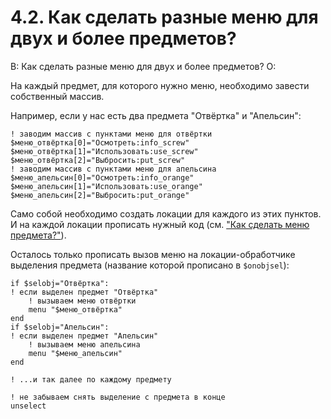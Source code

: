 # 4.2. Как сделать разные меню для двух и более предметов?
<!-- [:faq_04_02] -->
В: Как сделать разные меню для двух и более предметов?
О:

На каждый предмет, для которого нужно меню, необходимо завести собственный массив.

Например, если у нас есть два предмета "Отвёртка" и "Апельсин":
```qsp
! заводим массив с пунктами меню для отвёртки
$меню_отвёртка[0]="Осмотреть:info_screw"
$меню_отвёртка[1]="Использовать:use_screw"
$меню_отвёртка[2]="Выбросить:put_screw"
! заводим массив с пунктами меню для апельсина
$меню_апельсин[0]="Осмотреть:info_orange"
$меню_апельсин[1]="Использовать:use_orange"
$меню_апельсин[2]="Выбросить:put_orange"
```
Само собой необходимо создать локации для каждого из этих пунктов. И на каждой локации прописать нужный код (см. ["Как сделать меню предмета?"](kak_sdelat__menju_predmeta)).

Осталось только прописать вызов меню на локации-обработчике выделения предмета (название которой прописано в `$onobjsel`):
```qsp
if $selobj="Отвёртка":
! если выделен предмет "Отвёртка"
	! вызываем меню отвёртки
	menu "$меню_отвёртка"
end
if $selobj="Апельсин":
! если выделен предмет "Апельсин"
	! вызываем меню апельсина
	menu "$меню_апельсин"
end

! ...и так далее по каждому предмету

! не забываем снять выделение с предмета в конце
unselect
```
